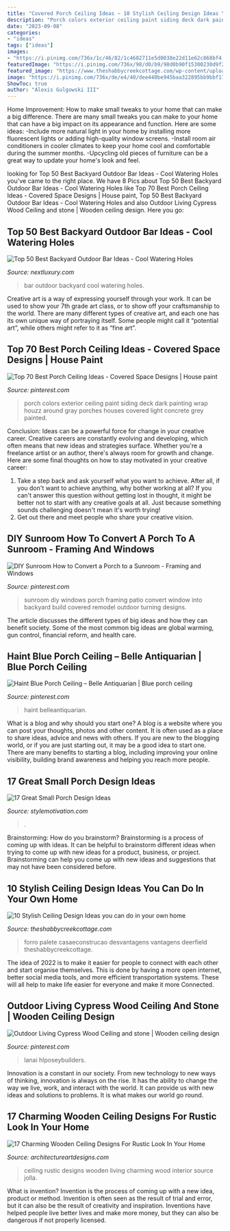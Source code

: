 ```yaml
---
title: "Covered Porch Ceiling Ideas ~ 10 Stylish Ceiling Design Ideas You Can Do In Your Own Home"
description: "Porch colors exterior ceiling paint siding deck dark painting wrap houzz around gray porches houses covered light concrete grey painted"
date: "2023-09-08"
categories:
- "ideas"
tags: ["ideas"]
images:
- "https://i.pinimg.com/736x/1c/46/82/1c4682711e5d0038e22d11e62c868bf4.jpg"
featuredImage: "https://i.pinimg.com/736x/98/d0/b9/98d0b90f15300230d9f2567b54e3c1d8.jpg"
featured_image: "https://www.theshabbycreekcottage.com/wp-content/uploads/2017/01/gorgeous-ceiling-made-from-pallets.jpg"
image: "https://i.pinimg.com/736x/de/e4/40/dee440be945baa322895bb9bbf17b524.jpg"
ShowToc: true
author: "Alexis Gulgowski III"
---
```



Home Improvement: How to make small tweaks to your home that can make a big difference.
There are many small tweaks you can make to your home that can have a big impact on its appearance and function. Here are some ideas: 
-Include more natural light in your home by installing more fluorescent lights or adding high-quality window screens. 
-Install room air conditioners in cooler climates to keep your home cool and comfortable during the summer months. 
-Upcycling old pieces of furniture can be a great way to update your home's look and feel.

	

		
looking for Top 50 Best Backyard Outdoor Bar Ideas - Cool Watering Holes you've came to the right place. We have 8 Pics about Top 50 Best Backyard Outdoor Bar Ideas - Cool Watering Holes like Top 70 Best Porch Ceiling Ideas - Covered Space Designs | House paint, Top 50 Best Backyard Outdoor Bar Ideas - Cool Watering Holes and also Outdoor Living Cypress Wood Ceiling and stone | Wooden ceiling design. Here you go:
		
    
## Top 50 Best Backyard Outdoor Bar Ideas - Cool Watering Holes

<img loading=lazy src="http://nextluxury.com/wp-content/uploads/outdoor-bar-ideas-for-backyard.jpg" onerror="this.onerror=null;this.src='https://tse2.mm.bing.net/th?id=OIP.T7OXXXOZn1NodqeMY6XzcQAAAA&amp;pid=15.1';" alt="Top 50 Best Backyard Outdoor Bar Ideas - Cool Watering Holes">

_Source: nextluxury.com_

>bar outdoor backyard cool watering holes. 

	

Creative art is a way of expressing yourself through your work. It can be used to show your 7th grade art class, or to show off your craftsmanship to the world. There are many different types of creative art, and each one has its own unique way of portraying itself. Some people might call it “potential art”, while others might refer to it as “fine art”.

    
## Top 70 Best Porch Ceiling Ideas - Covered Space Designs | House Paint

<img loading=lazy src="https://i.pinimg.com/736x/0b/85/68/0b85682193657fa6120ff33a43a6be5f.jpg" onerror="this.onerror=null;this.src='https://tse1.mm.bing.net/th?id=OIP.yuo4psCr5cA3Fx2bBt-E1QAAAA&amp;pid=15.1';" alt="Top 70 Best Porch Ceiling Ideas - Covered Space Designs | House paint">

_Source: pinterest.com_

>porch colors exterior ceiling paint siding deck dark painting wrap houzz around gray porches houses covered light concrete grey painted. 

	

Conclusion: Ideas can be a powerful force for change in your creative career.
Creative careers are constantly evolving and developing, which often means that new ideas and strategies surface. Whether you're a freelance artist or an author, there's always room for growth and change. Here are some final thoughts on how to stay motivated in your creative career:
1) Take a step back and ask yourself what you want to achieve. After all, if you don't want to achieve anything, why bother working at all? If you can't answer this question without getting lost in thought, it might be better not to start with any creative goals at all. Just because something sounds challenging doesn't mean it's worth trying!
2) Get out there and meet people who share your creative vision.

    
## DIY Sunroom How To Convert A Porch To A Sunroom - Framing And Windows

<img loading=lazy src="https://i.pinimg.com/736x/1c/46/82/1c4682711e5d0038e22d11e62c868bf4.jpg" onerror="this.onerror=null;this.src='https://tse2.mm.bing.net/th?id=OIP.DOx3dMDcWpLd1jdhqCuDtwHaFj&amp;pid=15.1';" alt="DIY Sunroom How to Convert a Porch to a Sunroom - Framing and Windows">

_Source: pinterest.com_

>sunroom diy windows porch framing patio convert window into backyard build covered remodel outdoor turning designs. 

	

The article discusses the different types of big ideas and how they can benefit society. Some of the most common big ideas are global warming, gun control, financial reform, and health care.

    
## Haint Blue Porch Ceiling – Belle Antiquarian | Blue Porch Ceiling

<img loading=lazy src="https://i.pinimg.com/736x/de/e4/40/dee440be945baa322895bb9bbf17b524.jpg" onerror="this.onerror=null;this.src='https://tse3.mm.bing.net/th?id=OIP.bbPM5fLi4WFeKN9AOJ7EcwHaNK&amp;pid=15.1';" alt="Haint Blue Porch Ceiling – Belle Antiquarian | Blue porch ceiling">

_Source: pinterest.com_

>haint belleantiquarian. 

	

What is a blog and why should you start one?
A blog is a website where you can post your thoughts, photos and other content. It is often used as a place to share ideas, advice and news with others. If you are new to the blogging world, or if you are just starting out, it may be a good idea to start one. There are many benefits to starting a blog, including improving your online visibility, building brand awareness and helping you reach more people.

    
## 17 Great Small Porch Design Ideas

<img loading=lazy src="https://www.stylemotivation.com/wp-content/uploads/2014/02/17-Great-Small-Porch-Design-Ideas-6.jpg" onerror="this.onerror=null;this.src='https://tse2.mm.bing.net/th?id=OIP.Qq4mKYM_eqiDXFHtJy0neQHaLI&amp;pid=15.1';" alt="17 Great Small Porch Design Ideas">

_Source: stylemotivation.com_

>. 

	

Brainstorming: How do you brainstorm?
Brainstorming is a process of coming up with ideas. It can be helpful to brainstorm different ideas when trying to come up with new ideas for a product, business, or project. Brainstorming can help you come up with new ideas and suggestions that may not have been considered before.

    
## 10 Stylish Ceiling Design Ideas You Can Do In Your Own Home

<img loading=lazy src="https://www.theshabbycreekcottage.com/wp-content/uploads/2017/01/gorgeous-ceiling-made-from-pallets.jpg" onerror="this.onerror=null;this.src='https://tse3.mm.bing.net/th?id=OIP.wCbcMDzD4KcxF_ZcXn3pBwHaLH&amp;pid=15.1';" alt="10 Stylish Ceiling Design Ideas you can do in your own home">

_Source: theshabbycreekcottage.com_

>forro palete casaeconstrucao desvantagens vantagens deerfield theshabbycreekcottage. 

	

The idea of 2022 is to make it easier for people to connect with each other and start organise themselves. This is done by having a more open internet, better social media tools, and more efficient transportation systems. These will all help to make life easier for everyone and make it more Connected.

    
## Outdoor Living Cypress Wood Ceiling And Stone | Wooden Ceiling Design

<img loading=lazy src="https://i.pinimg.com/736x/98/d0/b9/98d0b90f15300230d9f2567b54e3c1d8.jpg" onerror="this.onerror=null;this.src='https://tse2.mm.bing.net/th?id=OIP.J9ldaOGlG9F2WgrIHCW0_gAAAA&amp;pid=15.1';" alt="Outdoor Living Cypress Wood Ceiling and stone | Wooden ceiling design">

_Source: pinterest.com_

>lanai hlposeybuilders. 

	

Innovation is a constant in our society. From new technology to new ways of thinking, innovation is always on the rise. It has the ability to change the way we live, work, and interact with the world. It can provide us with new ideas and solutions to problems. It is what makes our world go round.

    
## 17 Charming Wooden Ceiling Designs For Rustic Look In Your Home

<img loading=lazy src="https://www.architectureartdesigns.com/wp-content/uploads/2015/11/124-630x419.jpg" onerror="this.onerror=null;this.src='https://tse2.mm.bing.net/th?id=OIP.nzpiAjYXzXbLoIDtxV5OQQHaE7&amp;pid=15.1';" alt="17 Charming Wooden Ceiling Designs For Rustic Look In Your Home">

_Source: architectureartdesigns.com_

>ceiling rustic designs wooden living charming wood interior source jolla. 

	

What is invention?
Invention is the process of coming up with a new idea, product or method. Invention is often seen as the result of trial and error, but it can also be the result of creativity and inspiration. Inventions have helped people live better lives and make more money, but they can also be dangerous if not properly licensed.

